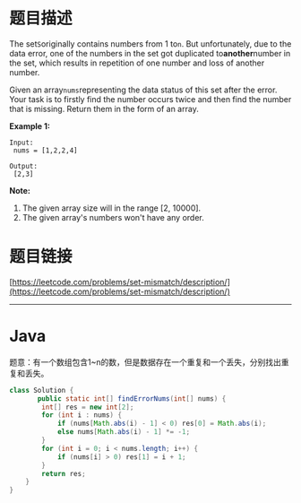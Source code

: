 # 题目描述

The set`S`originally contains numbers from 1 to`n`. But unfortunately, due to the data error, one of the numbers in the set got duplicated to**another**number in the set, which results in repetition of one number and loss of another number.

Given an array`nums`representing the data status of this set after the error. Your task is to firstly find the number occurs twice and then find the number that is missing. Return them in the form of an array.

**Example 1:**

```
Input:
 nums = [1,2,2,4]

Output:
 [2,3]
```

**Note:**

1. The given array size will in the range \[2, 10000\].
2. The given array's numbers won't have any order.

# 题目链接

[https://leetcode.com/problems/set-mismatch/description/](https://leetcode.com/problems/set-mismatch/description/)

---

# Java

题意：有一个数组包含1~n的数，但是数据存在一个重复和一个丢失，分别找出重复和丢失。

```java
class Solution {
       public static int[] findErrorNums(int[] nums) {
        int[] res = new int[2];
        for (int i : nums) {
            if (nums[Math.abs(i) - 1] < 0) res[0] = Math.abs(i);
            else nums[Math.abs(i) - 1] *= -1;
        }
        for (int i = 0; i < nums.length; i++) {
            if (nums[i] > 0) res[1] = i + 1;
        }
        return res;
    }
}
```



